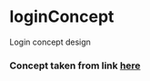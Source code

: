 # loginConcept
Login concept design

### Concept taken from link [here](https://www.uplabs.com/posts/login-signup-concept)
